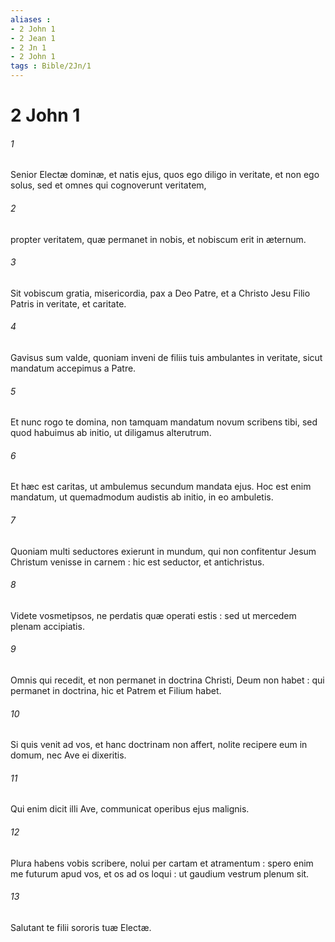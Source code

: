 ```yaml
---
aliases : 
- 2 John 1
- 2 Jean 1
- 2 Jn 1
- 2 John 1
tags : Bible/2Jn/1
---
```


# 2 John 1

###### 1
Senior Electæ dominæ, et natis ejus, quos ego diligo in veritate, et non ego solus, sed et omnes qui cognoverunt veritatem,
###### 2
propter veritatem, quæ permanet in nobis, et nobiscum erit in æternum.
###### 3
Sit vobiscum gratia, misericordia, pax a Deo Patre, et a Christo Jesu Filio Patris in veritate, et caritate.
###### 4
Gavisus sum valde, quoniam inveni de filiis tuis ambulantes in veritate, sicut mandatum accepimus a Patre.
###### 5
Et nunc rogo te domina, non tamquam mandatum novum scribens tibi, sed quod habuimus ab initio, ut diligamus alterutrum.
###### 6
Et hæc est caritas, ut ambulemus secundum mandata ejus. Hoc est enim mandatum, ut quemadmodum audistis ab initio, in eo ambuletis.
###### 7
Quoniam multi seductores exierunt in mundum, qui non confitentur Jesum Christum venisse in carnem : hic est seductor, et antichristus.
###### 8
Videte vosmetipsos, ne perdatis quæ operati estis : sed ut mercedem plenam accipiatis.
###### 9
Omnis qui recedit, et non permanet in doctrina Christi, Deum non habet : qui permanet in doctrina, hic et Patrem et Filium habet.
###### 10
Si quis venit ad vos, et hanc doctrinam non affert, nolite recipere eum in domum, nec Ave ei dixeritis.
###### 11
Qui enim dicit illi Ave, communicat operibus ejus malignis.
###### 12
Plura habens vobis scribere, nolui per cartam et atramentum : spero enim me futurum apud vos, et os ad os loqui : ut gaudium vestrum plenum sit.
###### 13
Salutant te filii sororis tuæ Electæ.
